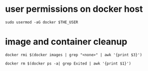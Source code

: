 # user permissions on docker host

```shell
sudo usermod -aG docker $THE_USER
``` 


# image and container cleanup
```shell
docker rmi $(docker images | grep "<none>" | awk '{print $3}') 

docker rm $(docker ps -a| grep Exited | awk '{print $1}') 
```